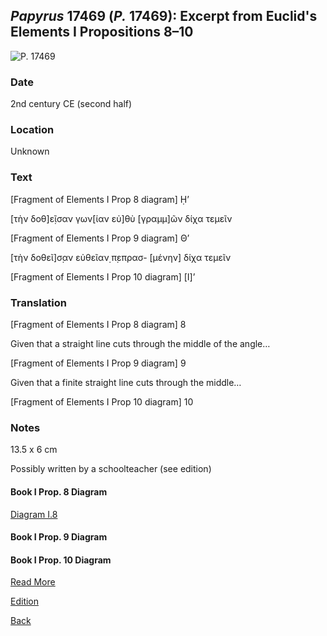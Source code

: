 ## _Papyrus_ 17469 (_P._ 17469): Excerpt from Euclid's Elements I Propositions 8–10

![P. 17469](https://berlpap.smb.museum/Original/P_17469_R_2_001.jpg)

### Date

2nd century CE (second half)

### Location

Unknown

### Text 

[Fragment of Elements I Prop 8 diagram]  Ḥ’ 

[τὴν δοθ]ε̣ῖσαν γων[ίαν εὐ]θὺ
[γραμμ]ῶν δίχα τεμεῖν

[Fragment of Elements I Prop 9 diagram]  Θ’ 

[τὴν δοθεῖ]σ̣αν εὐθεῖαν̣ π̣επρασ-
[μένην] δίχα τεμεῖν

[Fragment of Elements I Prop 10 diagram]  [Ι]’ 

### Translation

[Fragment of Elements I Prop 8 diagram]  8

Given that a straight line cuts through the middle of the angle…

[Fragment of Elements I Prop 9 diagram]  9

Given that a finite straight line cuts through the middle…

[Fragment of Elements I Prop 10 diagram]  10

### Notes

13.5 x 6 cm

Possibly written by a schoolteacher (see edition) 

#### Book I Prop. 8 Diagram

[Diagram I.8](../images/diagrambook1prop8.gif)

#### Book I Prop. 9 Diagram

#### Book I Prop. 10 Diagram

[Read More](https://berlpap.smb.museum/record/?result=0&Alle=17469)

[Edition](https://www.degruyter.com/journal/key/apf/40/1/html)

[Back](../resources.html)
